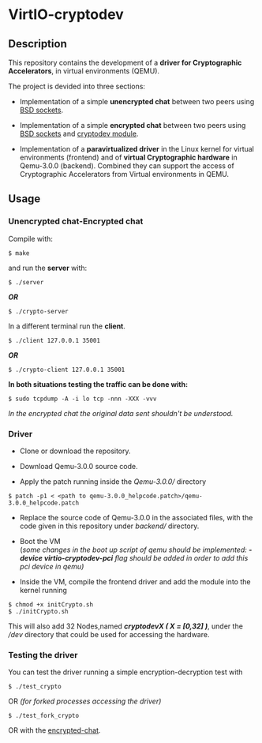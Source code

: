 # VirtIO-cryptodev

## Description
This repository contains the development of a **driver for Cryptographic Accelerators**, in virtual environments (QEMU).

The project is devided into three sections:
* Implementation of a simple **unencrypted chat** between two peers using [BSD sockets](https://en.wikipedia.org/wiki/Berkeley_sockets).

* Implementation of a simple **encrypted chat** between two peers using [BSD sockets](https://en.wikipedia.org/wiki/Berkeley_sockets) and [cryptodev module](http://cryptodev-linux.org/documentation.html).

* Implementation of a **paravirtualized driver** in the Linux kernel for virtual environments (frontend) and of **virtual Cryptographic hardware** in Qemu-3.0.0 (backend). Combined they can support the access of Cryptographic Accelerators from Virtual environments in QEMU.

## Usage

### Unencrypted chat-Encrypted chat

Compile with:
```console
$ make
```

and run the **server** with:

```console
$ ./server
```
***OR***
```console
$ ./crypto-server
```

In a different terminal run the **client**.
```console
$ ./client 127.0.0.1 35001
```
***OR***
```console
$ ./crypto-client 127.0.0.1 35001
```

**In both situations testing the traffic can be done with:**
```console
$ sudo tcpdump -A -i lo tcp -nnn -XXX -vvv
```

*In the encrypted chat the original data sent shouldn't be understood.*

### Driver

* Clone or download the repository.

* Download Qemu-3.0.0 source code.

* Apply the patch running inside the *Qemu-3.0.0/* directory

```console
$ patch -p1 < <path to qemu-3.0.0_helpcode.patch>/qemu-3.0.0_helpcode.patch
```

* Replace the source code of Qemu-3.0.0 in the associated files, with the code given in this repository under *backend/* directory.

* Boot the VM  
(*some changes in the boot up script of qemu should be implemented:  **-device virtio-cryptodev-pci** flag should be added in order to add this pci device in qemu)*

* Inside the VM, compile the frontend driver and add the module into the kernel running

```console
$ chmod +x initCrypto.sh
$ ./initCrypto.sh
```
This will also add 32 Nodes,named ***cryptodevX ( X = [0,32] )***, under the */dev* directory that could be used for accessing the hardware.

### Testing the driver
You can test the driver running a simple encryption-decryption test with

```console
$ ./test_crypto
```
OR *(for forked processes accessing the driver)*

```console
$ ./test_fork_crypto
```
OR with the [encrypted-chat](https://github.com/ntouev/VirtIO_cryptodev/tree/master/encrypted-chat).
